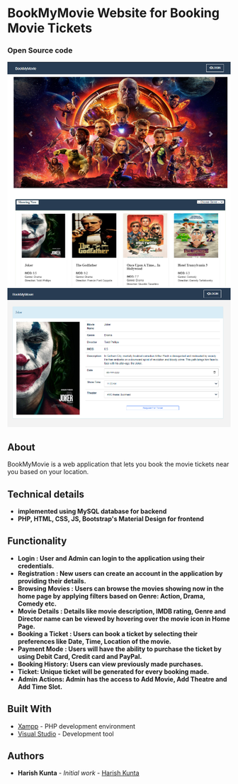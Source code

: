 # BookMyMovie Website for Booking Movie Tickets

### Open Source code

![Main Image](https://github.com/harishtanu007/BookMyMovie/blob/master/Screenshots/Home%20Page.PNG)
![Main Image](https://github.com/harishtanu007/BookMyMovie/blob/master/Screenshots/movie%20details.PNG)


## About
BookMyMovie is a web application that lets you book the movie tickets near you based on your location.


## Technical details

- **implemented using MySQL database for backend** 
- **PHP, HTML, CSS, JS, Bootstrap's Material Design for frontend** 

## Functionality

- **Login : User and Admin can login to the application using their credentials.** 
- **Registration : New users can create an account in the application by providing their details.** 
- **Browsing Movies : Users can browse the movies showing now in the home page by applying filters based on Genre: Action, Drama, Comedy etc.** 
- **Movie Details : Details like movie description, IMDB rating, Genre and Director name can be viewed by hovering over the movie icon in Home Page.** 
- **Booking a Ticket : Users can book a ticket by selecting their preferences like Date, Time, Location of the movie.**  
- **Payment Mode : Users will have the ability to purchase the ticket by using Debit Card, Credit card and PayPal.** 
- **Booking History: Users can view previously made purchases.** 
- **Ticket: Unique ticket will be generated for every booking made.** 
- **Admin Actions: Admin has the access to Add Movie, Add Theatre and Add Time Slot.** 

## Built With

* [Xampp](https://www.apachefriends.org/index.html) - PHP development environment
* [Visual Studio](https://visualstudio.microsoft.com/) - Development tool

## Authors

* **Harish Kunta** - *Initial work* - [Harish Kunta](https://github.com/harishtanu007)
